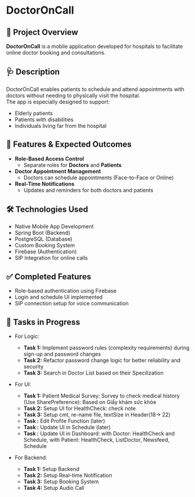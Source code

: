 # DoctorOnCall

## 📱 Project Overview  
**DoctorOnCall** is a mobile application developed for hospitals to facilitate online doctor booking and consultations.

## 🩺 Description  
DoctorOnCall enables patients to schedule and attend appointments with doctors without needing to physically visit the hospital.  
The app is especially designed to support:
- Elderly patients  
- Patients with disabilities  
- Individuals living far from the hospital  

## 🎯 Features & Expected Outcomes
- **Role-Based Access Control**  
  - Separate roles for **Doctors** and **Patients**
- **Doctor Appointment Management**  
  - Doctors can schedule appointments (Face-to-Face or Online)
- **Real-Time Notifications**  
  - Updates and reminders for both doctors and patients

## 🛠️ Technologies Used
- Native Mobile App Development  
- Spring Boot (Backend)  
- PostgreSQL (Database)  
- Custom Booking System  
- Firebase (Authentication)  
- SIP Integration for online calls

## ✅ Completed Features
- Role-based authentication using Firebase  
- Login and schedule UI implemented  
- SIP connection setup for voice communication

## 🔧 Tasks in Progress
- For Logic:
  - **Task 1:** Implement password rules (complexity requirements) during sign-up and password changes  
  - **Task 2:** Refactor password change logic for better reliability and security 
  - **Task 3:** Search in Doctor List based on their Specilization

- For UI: 
  - **Task 1:** Patient Medical Survey: Survey to check medical history (Use SharePreference): Based on Giấy khám sức khỏe
  - **Task 2:** Setup UI for HealthCheck: check note
  - **Task 3:** Setup cmt, re-name file, textSize in Header(18-> 22)
  - **Task  :** Edit Profile Function (later)
  - **Task  :** Update UI in Schedule (later)
  - **Task  :** Update UI in Dashboard: with Doctor: HealthCheck and Schedule, with Patient: HealthCheck, ListDoctor, Newsfeed, Schedule

- For Backend:
  - **Task 1:** Setup Backend
  - **Task 2:** Setup Real-time Notification
  - **Task 3:** Setup Booking System
  - **Task 4:** Setup Audio Call